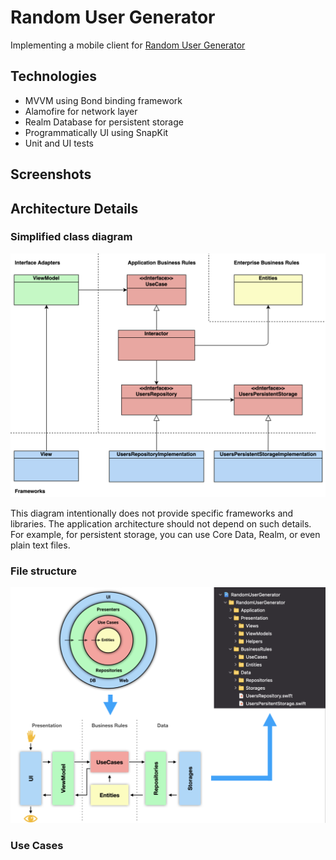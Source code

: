 # Random User Generator
Implementing a mobile client for [Random User Generator](https://randomuser.me/)

## Technologies
- MVVM using Bond binding framework
- Alamofire for network layer
- Realm Database for persistent storage
- Programmatically UI using SnapKit
- Unit and UI tests

## Screenshots

## Architecture Details

### Simplified class diagram
![Alt text](Diagrams/Simplified.png?raw=true "Simplified class diagram")

This diagram intentionally does not provide specific frameworks and libraries. The application architecture should not depend on such details. For example, for persistent storage, you can use Core Data, Realm, or even plain text files. 

### File structure
![Alt text](Diagrams/FileStructure.png?raw=true "File structure")

### Use Cases
